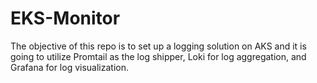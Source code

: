 # EKS-Monitor
The objective of this repo is to set up a logging solution on AKS and it is going to utilize Promtail as the log shipper, Loki for log aggregation, and Grafana for log visualization.
